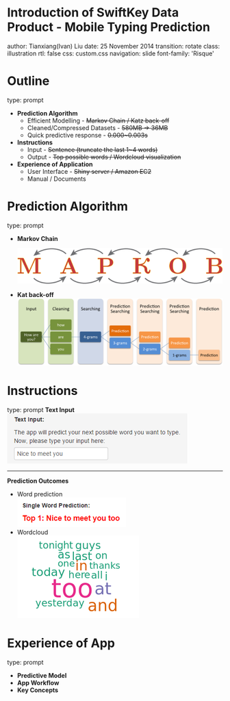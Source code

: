 Introduction of SwiftKey Data Product - Mobile Typing Prediction
========================================================
author: Tianxiang(Ivan) Liu
date: 25 November 2014
transition: rotate
class: illustration
rtl: false
css: custom.css
navigation: slide
font-family: 'Risque'

Outline
========================================================
type: prompt
- <b>**Prediction Algorithm**</b>
    - Efficient Modelling - ~~Markov Chain / Katz back-off~~
    - Cleaned/Compressed Datasets - ~~580MB -> 36MB~~
    - Quick predictive response - ~~0.000~0.003s~~ 
- <b>**Instructions**</b>
    - Input - ~~Sentence (truncate the last 1~4 words)~~
    - Output - ~~Top possible words / Wordcloud visualization~~
- <b>**Experience of Application**</b>
    - User Interface - ~~Shiny server / Amazon EC2~~
    - Manual / Documents 

Prediction Algorithm
========================================================
type: prompt
- <b>**Markov Chain**</b><br>

    ![Markov Chain](markov.png)
- <b>**Kat back-off**</b> <br>
    ![Kat backoff](work_flow_shiny.png)
    
Instructions
========================================================
type: prompt
<b>**Text Input**</b><br>
    ![Input](text_input.png)
***
<b>**Prediction Outcomes**</b>
- Word prediction<br>
![Prediction](prediction.png)
- Wordcloud<br>
![Wordcloud](wordcloud.png)


Experience of App
========================================================
type: prompt
- <b>**Predictive Model**</b>
- <b>**App Workflow**</b>
- <b>**Key Concepts**</b>


